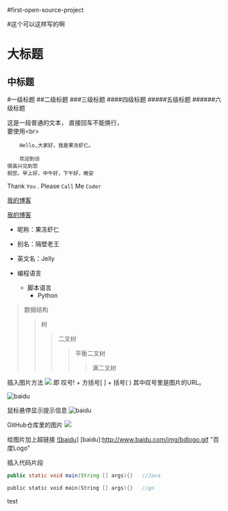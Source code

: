 #first-open-source-project


#这个可以这样写的啊

大标题
====

中标题
-------


#一级标题
##二级标题
###三级标题
####四级标题
#####五级标题
######六级标题

这是一段普通的文本，
直接回车不能换行，<br>
要使用\<br>


		Hello,大家好，我是果冻虾仁。

		欢迎到访
    很高兴见到您
    祝您，早上好，中午好，下午好，晚安
		
Thank `You` . Please `Call` Me `Coder`

[我的博客](http://blog.csdn.net/guodongxiaren)

[我的博客](http://blog.csdn.net/guodongxiaren "悬停显示")


* 昵称：果冻虾仁
* 别名：隔壁老王
* 英文名：Jelly


* 编程语言
    * 脚本语言
        * Python
				
>数据结构
>>树
>>>二叉树
>>>>平衡二叉树
>>>>>满二叉树

插入图片方法
![](http://www.baidu.com/img/bdlogo.gif)
即 叹号! + 方括号[ ] + 括号( ) 其中叹号里是图片的URL。



![baidu](http://www.baidu.com/img/bdlogo.gif)

鼠标悬停显示提示信息
![baidu](http://www.baidu.com/img/bdlogo.gif "百度logo")


GitHub仓库里的图片
![](https://github.com/guodongxiaren/ImageCache/raw/master/Logo/foryou.gif)


给图片加上超链接
[![baidu]](http://baidu.com)
[baidu]:http://www.baidu.com/img/bdlogo.gif "百度Logo"


插入代码片段
```Java
public static void main(String [] args){}	//Java
```

```go
public static void main(String [] args){}	//go
```
test




